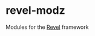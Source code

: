 revel-modz
=====================

Modules for the [Revel](http://revel.github.io/revel/index.html) framework

